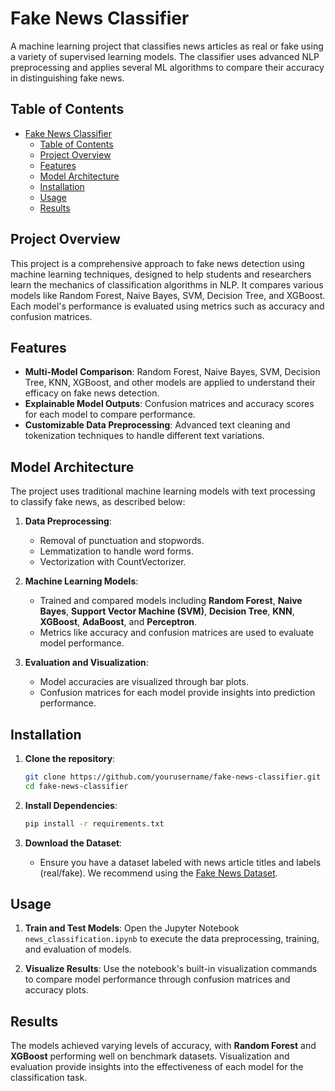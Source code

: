 # Fake News Classifier

A machine learning project that classifies news articles as real or fake using a variety of supervised learning models. The classifier uses advanced NLP preprocessing and applies several ML algorithms to compare their accuracy in distinguishing fake news.

## Table of Contents
- [Fake News Classifier](#fake-news-classifier)
  - [Table of Contents](#table-of-contents)
  - [Project Overview](#project-overview)
  - [Features](#features)
  - [Model Architecture](#model-architecture)
  - [Installation](#installation)
  - [Usage](#usage)
  - [Results](#results)

## Project Overview

This project is a comprehensive approach to fake news detection using machine learning techniques, designed to help students and researchers learn the mechanics of classification algorithms in NLP. It compares various models like Random Forest, Naive Bayes, SVM, Decision Tree, and XGBoost. Each model's performance is evaluated using metrics such as accuracy and confusion matrices.

## Features

- **Multi-Model Comparison**: Random Forest, Naive Bayes, SVM, Decision Tree, KNN, XGBoost, and other models are applied to understand their efficacy on fake news detection.
- **Explainable Model Outputs**: Confusion matrices and accuracy scores for each model to compare performance.
- **Customizable Data Preprocessing**: Advanced text cleaning and tokenization techniques to handle different text variations.

## Model Architecture

The project uses traditional machine learning models with text processing to classify fake news, as described below:

1. **Data Preprocessing**:
   - Removal of punctuation and stopwords.
   - Lemmatization to handle word forms.
   - Vectorization with CountVectorizer.

2. **Machine Learning Models**:
   - Trained and compared models including **Random Forest**, **Naive Bayes**, **Support Vector Machine (SVM)**, **Decision Tree**, **KNN**, **XGBoost**, **AdaBoost**, and **Perceptron**.
   - Metrics like accuracy and confusion matrices are used to evaluate model performance.

3. **Evaluation and Visualization**:
   - Model accuracies are visualized through bar plots.
   - Confusion matrices for each model provide insights into prediction performance.

## Installation

1. **Clone the repository**:
    ```bash
    git clone https://github.com/yourusername/fake-news-classifier.git
    cd fake-news-classifier
    ```

2. **Install Dependencies**:
    ```bash
    pip install -r requirements.txt
    ```

3. **Download the Dataset**:
   - Ensure you have a dataset labeled with news article titles and labels (real/fake). We recommend using the [Fake News Dataset](https://www.kaggle.com/c/fake-news/data).

## Usage

1. **Train and Test Models**:
   Open the Jupyter Notebook `news_classification.ipynb` to execute the data preprocessing, training, and evaluation of models.

2. **Visualize Results**:
   Use the notebook's built-in visualization commands to compare model performance through confusion matrices and accuracy plots.

## Results

The models achieved varying levels of accuracy, with **Random Forest** and **XGBoost** performing well on benchmark datasets. Visualization and evaluation provide insights into the effectiveness of each model for the classification task.
